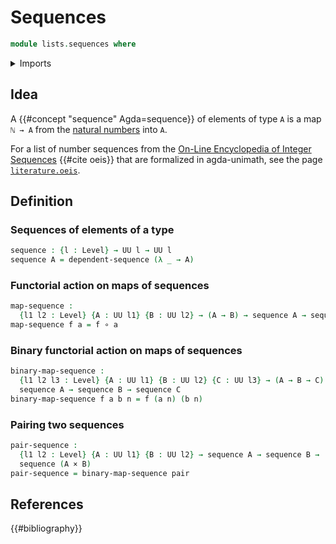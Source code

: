 # Sequences

```agda
module lists.sequences where
```

<details><summary>Imports</summary>

```agda
open import foundation.cartesian-product-types
open import foundation.dependent-pair-types
open import foundation.universe-levels

open import foundation-core.function-types

open import lists.dependent-sequences
```

</details>

## Idea

A {{#concept "sequence" Agda=sequence}} of elements of type `A` is a map `ℕ → A`
from the [natural numbers](elementary-number-theory.natural-numbers.md) into
`A`.

For a list of number sequences from the
[On-Line Encyclopedia of Integer Sequences](https://oeis.org) {{#cite oeis}}
that are formalized in agda-unimath, see the page
[`literature.oeis`](literature.oeis.md).

## Definition

### Sequences of elements of a type

```agda
sequence : {l : Level} → UU l → UU l
sequence A = dependent-sequence (λ _ → A)
```

### Functorial action on maps of sequences

```agda
map-sequence :
  {l1 l2 : Level} {A : UU l1} {B : UU l2} → (A → B) → sequence A → sequence B
map-sequence f a = f ∘ a
```

### Binary functorial action on maps of sequences

```agda
binary-map-sequence :
  {l1 l2 l3 : Level} {A : UU l1} {B : UU l2} {C : UU l3} → (A → B → C) →
  sequence A → sequence B → sequence C
binary-map-sequence f a b n = f (a n) (b n)
```

### Pairing two sequences

```agda
pair-sequence :
  {l1 l2 : Level} {A : UU l1} {B : UU l2} → sequence A → sequence B →
  sequence (A × B)
pair-sequence = binary-map-sequence pair
```

## References

{{#bibliography}}
